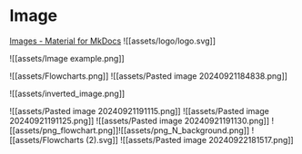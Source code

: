 # Image

[Images - Material for MkDocs](https://squidfunk.github.io/mkdocs-material/reference/images/)
![[assets/logo/logo.svg]]


![[assets/Image example.png]]

![[assets/Flowcharts.png]]
![[assets/Pasted image 20240921184838.png]]

![[assets/inverted_image.png]]

![[assets/Pasted image 20240921191115.png]]
![[assets/Pasted image 20240921191125.png]]
![[assets/Pasted image 20240921191130.png]]
![[assets/png_flowchart.png]]![[assets/png_N_background.png]]
![[assets/Flowcharts (2).svg]]
![[assets/Pasted image 20240922181517.png]]
